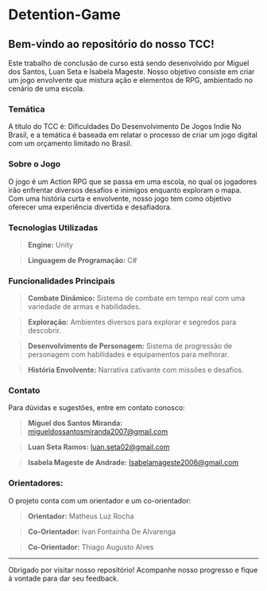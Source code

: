 # Detention-Game
## Bem-vindo ao repositório do nosso TCC!

  Este trabalho de conclusão de curso está sendo desenvolvido por Miguel dos Santos, Luan Seta e Isabela Mageste. Nosso objetivo consiste em criar um jogo envolvente que mistura ação e elementos de RPG, ambientado no cenário de uma escola.

### Temática 
  A título do TCC é: Dificuldades Do Desenvolvimento De Jogos Indie No Brasil, e a temática é baseada em relatar o processo de criar um jogo digital com um orçamento limitado no Brasil.

### Sobre o Jogo 
  O jogo é um Action RPG que se passa em uma escola, no qual os jogadores irão enfrentar diversos desafios e inimigos enquanto exploram o mapa. Com uma história curta e envolvente, nosso jogo tem como objetivo oferecer uma experiência divertida e desafiadora.

### Tecnologias Utilizadas
> **Engine:** Unity <br>

> **Linguagem de Programação:** C#

### Funcionalidades Principais
> **Combate Dinâmico:** Sistema de combate em tempo real com uma variedade de armas e habilidades. <br>

> **Exploração:** Ambientes diversos para explorar e segredos para descobrir. <br>

> **Desenvolvimento de Personagem:** Sistema de progressão de personagem com habilidades e equipamentos para melhorar. <br>

> **História Envolvente:** Narrativa cativante com missões e desafios. <br>

### Contato
  Para dúvidas e sugestões, entre em contato conosco:

> **Miguel dos Santos Miranda:** migueldossantosmiranda2007@gmail.com <br>

> **Luan Seta Ramos:** luan.seta02@gmail.com <br>

> **Isabela Mageste de Andrade:** Isabelamageste2006@gmail.com <br>


### Orientadores:
  O projeto conta com um orientador e um co-orientador: <br>

> **Orientador:** Matheus Luz Rocha <br>

> **Co-Orientador:** Ivan Fontainha De Alvarenga

> **Co-Orientador:** Thiago Augusto Alves

---

Obrigado por visitar nosso repositório! Acompanhe nosso progresso e fique à vontade para dar seu feedback.
